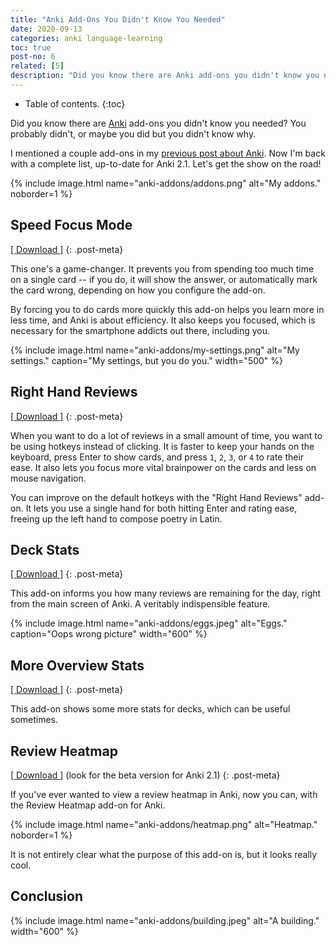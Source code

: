```yaml
---
title: "Anki Add-Ons You Didn't Know You Needed"
date: 2020-09-13
categories: anki language-learning
toc: true
post-no: 6
related: [5]
description: "Did you know there are Anki add-ons you didn't know you needed? You probably didn't, or maybe you did but you didn't know why."
---
```


* Table of contents.
{:toc}

Did you know there are [Anki](https://apps.ankiweb.net/) add-ons you didn't know you needed? You probably didn't, or maybe you did but you didn't know why.

I mentioned a couple add-ons in my [previous post about Anki](/getting-the-most-out-of-anki). Now I'm back with a complete list, up-to-date for Anki 2.1. Let's get the show on the road!

{% include image.html name="anki-addons/addons.png" alt="My addons." noborder=1 %}

## Speed Focus Mode

[[ Download ]](https://ankiweb.net/shared/info/1046608507)
{: .post-meta}

This one's a game-changer. It prevents you from spending too much time on a single card -- if you do, it will show the answer, or automatically mark the card wrong, depending on how you configure the add-on.

By forcing you to do cards more quickly this add-on helps you learn more in less time, and Anki is about efficiency. It also keeps you focused, which is necessary for the smartphone addicts out there, including you.

{% include image.html name="anki-addons/my-settings.png" alt="My settings." caption="My settings, but you do you." width="500" %}

## Right Hand Reviews

[[ Download ]](https://ankiweb.net/shared/info/1212877655)
{: .post-meta}

When you want to do a lot of reviews in a small amount of time, you want to be using hotkeys instead of clicking. It is faster to keep your hands on the keyboard, press Enter to show cards, and press `1`, `2`, `3`, or `4` to rate their ease. It also lets you focus more vital brainpower on the cards and less on mouse navigation.

You can improve on the default hotkeys with the "Right Hand Reviews" add-on. It lets you use a single hand for both hitting Enter and rating ease, freeing up the left hand to compose poetry in Latin.

## Deck Stats

[[ Download ]](https://ankiweb.net/shared/info/1421528223)
{: .post-meta}

This add-on informs you how many reviews are remaining for the day, right from the main screen of Anki. A veritably indispensible feature.

{% include image.html name="anki-addons/eggs.jpeg" alt="Eggs." caption="Oops wrong picture" width="600" %}

## More Overview Stats

[[ Download ]](https://ankiweb.net/shared/info/2116130837)
{: .post-meta}

This add-on shows some more stats for decks, which can be useful sometimes.

## Review Heatmap

[[ Download ]](https://ankiweb.net/shared/info/1771074083) (look for the beta version for Anki 2.1)
{: .post-meta}

If you've ever wanted to view a review heatmap in Anki, now you can, with the Review Heatmap add-on for Anki.

{% include image.html name="anki-addons/heatmap.png" alt="Heatmap." noborder=1 %}

It is not entirely clear what the purpose of this add-on is, but it looks really cool.

## Conclusion

{% include image.html name="anki-addons/building.jpeg" alt="A building." width="600" %}
